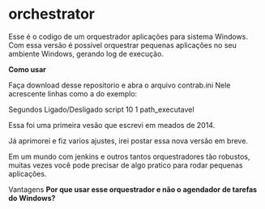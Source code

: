 # orchestrator

Esse é o codigo de um orquestrador aplicações para sistema Windows.
Com essa versão é possivel orquestrar pequenas aplicações no seu ambiente Windows, gerando log de execução.


**Como usar**

Faça download desse repositorio e abra o arquivo contrab.ini
Nele acrescente linhas como a do exemplo:

Segundos Ligado/Desligado script
10 1 path_executavel

Essa foi uma primeira vesão que escrevi em meados de 2014.

Já aprimorei e fiz varios ajustes, irei postar essa nova versão em breve.

Em um mundo com jenkins e outros tantos orquestradores tão robustos, muitas vezes você pode precisar de algo pratico para rodar pequenas aplicações.

Vantagens
**Por que usar esse orquestrador e não o agendador de tarefas do Windows?**


